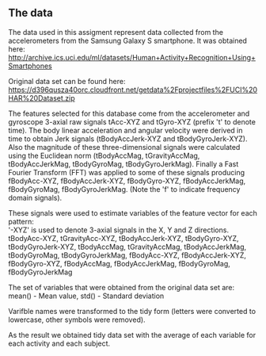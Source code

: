 
## The data
The data used in this assigment represent data collected from the accelerometers from the Samsung Galaxy S smartphone. It was obtained here: http://archive.ics.uci.edu/ml/datasets/Human+Activity+Recognition+Using+Smartphones

Original data set can be found here: https://d396qusza40orc.cloudfront.net/getdata%2Fprojectfiles%2FUCI%20HAR%20Dataset.zip

The features selected for this database come from the accelerometer and gyroscope 3-axial raw signals tAcc-XYZ and tGyro-XYZ (prefix 't' to denote time). The body linear acceleration and angular velocity were derived in time to obtain Jerk signals (tBodyAccJerk-XYZ and tBodyGyroJerk-XYZ). Also the magnitude of these three-dimensional signals were calculated using the Euclidean norm (tBodyAccMag, tGravityAccMag, tBodyAccJerkMag, tBodyGyroMag, tBodyGyroJerkMag). 
Finally a Fast Fourier Transform (FFT) was applied to some of these signals producing fBodyAcc-XYZ, fBodyAccJerk-XYZ, fBodyGyro-XYZ, fBodyAccJerkMag, fBodyGyroMag, fBodyGyroJerkMag. (Note the 'f' to indicate frequency domain signals). 

These signals were used to estimate variables of the feature vector for each pattern:  
'-XYZ' is used to denote 3-axial signals in the X, Y and Z directions.
tBodyAcc-XYZ, 
tGravityAcc-XYZ, 
tBodyAccJerk-XYZ, 
tBodyGyro-XYZ, 
tBodyGyroJerk-XYZ, 
tBodyAccMag, 
tGravityAccMag, 
tBodyAccJerkMag, 
tBodyGyroMag, 
tBodyGyroJerkMag, 
fBodyAcc-XYZ, 
fBodyAccJerk-XYZ, 
fBodyGyro-XYZ, 
fBodyAccMag, 
fBodyAccJerkMag, 
fBodyGyroMag, 
fBodyGyroJerkMag

The set of variables that were obtained from the original data set are: 
mean() - Mean value, 
std() - Standard deviation

Varifble names were transformed to the tidy form (letters were converted to lowercase, other symbols were removed).

As the result we obtained tidy data set with the average of each variable for each activity and each subject.

